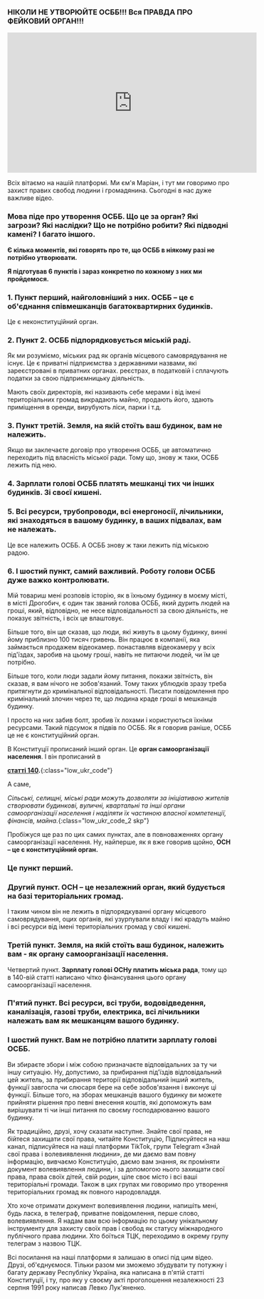 ### НІКОЛИ НЕ УТВОРЮЙТЕ ОСББ!!! Вся ПРАВДА ПРО ФЕЙКОВИЙ ОРГАН!!!

<div class="responsive-video"><iframe width="560" height="315" src="https://www.youtube.com/embed/xyEA9Uuq1pE" frameborder="0" allow="accelerometer; autoplay; encrypted-media; gyroscope; picture-in-picture" allowfullscreen></iframe></div>

Всіх вітаємо на нашій платформі. Ми єм'я Маріан, і тут ми говоримо про захист правих свобод людини і громадянина. Сьогодні в нас дуже важливе відео.

### Мова піде про утворення ОСББ. Що це за орган? Які загрози? Які наслідки? Що не потрібно робити? Які підводні камені? І багато іншого.

**Є кілька моментів, які говорять про те, що ОСББ в ніякому разі не потрібно утворювати.**

**Я підготував 6 пунктів і зараз конкретно по кожному з них ми пройдемося.**

### 1. Пункт перший, найголовніший з них. ОСББ – це є об'єднання співмешканців багатоквартирних будинків.

Це є неконституційний орган.

### 2. Пункт 2. ОСББ підпорядковується міській раді.

Як ми розуміємо, міських рад як органів місцевого самоврядування не існує. Це є приватні підприємства з державними назвами, які зареєстровані в приватних органах. реєстрах, в податковій і сплачують податки за свою підприємницьку діяльність.

Мають своїх директорів, які називають себе мерами і від імені територіальних громад викрадають майно, продають його, здають приміщення в оренди, вирубують ліси, парки і т.д.

### 3. Пункт третій. Земля, на якій стоїть ваш будинок, вам не належить.

Якщо ви заклечаєте договір про утворення ОСББ, це автоматично переходить під власність міської ради. Тому що, знову ж таки, ОСББ лежить під нею.

### 4. Зарплати голові ОСББ платять мешканці тих чи інших будинків. Зі своєї кишені.

### 5. Всі ресурси, трубопроводи, всі енергоносії, лічильники, які знаходяться в вашому будинку, в ваших підвалах, вам не належать.

Це все належить ОСББ. А ОСББ знову ж таки лежить під міською радою.

### 6. І шостий пункт, самий важливий. Роботу голови ОСББ дуже важко контролювати.

Мій товариш мені розповів історію, як в їхньому будинку в моєму місті, в місті Дрогобич, є один так званий голова ОСББ, який дурить людей на гроші, який, відповідно, не несе відповідальності за свою діяльність, не показує звітність, і всіх це влаштовує.

Більше того, він ще сказав, що люди, які живуть в цьому будинку, винні йому приблизно 100 тисяч гривень. Він працює в компанії, яка займається продажем відеокамер. понаставляв відеокамеру у всіх під'їздах, заробив на цьому гроші, навіть не питаючи людей, чи їм це потрібно.

Більше того, коли люди задали йому питання, покажи звітність, він сказав, я вам нічого не зобов'язаний. Тому таких ублюдків зразу треба притягнути до кримінальної відповідальності. Писати повідомлення про кримінальний злочин через те, що людина краде гроші в мешканців будинку.

І просто на них забив болт, зробив їх лохами і користуються їхніми ресурсами. Такий підсумок я підвів по ОСББ. Як я говорив раніше, ОСББ це не є конституційний орган.

В Конституції прописаний інший орган. Це **орган самоорганізації населення**. І він прописаний в

**[статті 140](https://zakon.rada.gov.ua/laws/show/254%D0%BA/96-%D0%B2%D1%80#n4871).**{:class="low_ukr_code"}

А саме,

_Сільські, селищні, міські ради можуть дозволяти за ініціативою жителів створювати будинкові, вуличні, квартальні та інші органи самоорганізації населення і наділяти їх частиною власної компетенції, фінансів, майна._{:class="low_ukr_code_2 skp"}

Пробіжуся ще раз по цих самих пунктах, але в повноваженнях органу самоорганізації населення. Ну, найперше, як я вже говорив щойно, **ОСН – це є конституційний орган.**

### Це пункт перший.

### Другий пункт. ОСН – це незалежний орган, який будується на базі територіальних громад.

І таким чином він не лежить в підпорядкуванні органу місцевого самоврядування, оцих органів, які узурпували владу і які крадуть майно і всі ресурси від імені територіальних громад у свої кишені.

### Третій пункт. Земля, на якій стоїть ваш будинок, належить вам - як органу самоорганізації населення.

Четвертий пункт. **Зарплату голові ОСНу платить міська рада**, тому що в 140-вій статті написано чітко фінансування цього органу самоорганізації населення.

### П'ятий пункт. Всі ресурси, всі труби, водовідведення, каналізація, газові труби, електрика, всі лічильники належать вам як мешканцям вашого будинку.

### І шостий пункт. Вам не потрібно платити зарплату голові ОСББ.

Ви збираєте збори і між собою призначаєте відповідальних за ту чи іншу ситуацію. Ну, допустимо, за прибирання під'їздів відповідальний цей житель, за прибирання території відповідальний інший житель, функції завгоспа чи слюсаря бере на себе зобов'язання і виконує ці функції. Більше того, на зборах мешканців вашого будинку ви можете прийняти рішення про певні внесення коштів, які допоможуть вам вирішувати ті чи інші питання по своєму господарюванню вашого будинку.

Як традиційно, друзі, хочу сказати наступне. Знайте свої права, не бійтеся захищати свої права, читайте Конституцію, Підписуйтеся на наш канал, підписуйтеся на наші платформи TikTok, групи Telegram «Знай свої права і волевиявлення людини», де ми даємо вам повну інформацію, вивчаємо Конституцію, даємо вам знання, як проміняти документ волевиявлення людини, і за допомогою нього захищати свої права, права своїх дітей, свій родин, ціле своє місто і всі ваші територіальні громади. Також в цих групах ми говоримо про утворення територіальних громад як повного народовладдя.

Хто хоче отримати документ волевиявлення людини, напишіть мені, будь ласка, в телеграф, приватне повідомлення, перше слово, волевиявлення. Я надам вам всю інформацію по цьому унікальному інструменту для захисту своїх прав і свобод як статусу міжнародного публічного права людини. Хто боїться ТЦК, переходимо в окрему групу телеграм з назвою ТЦК.

Всі посилання на наші платформи я залишаю в описі під цим відео. Друзі, об'єднуємося. Тільки разом ми зможемо збудувати ту потужну і багату державу Республіку Україна, яка написана в п'ятій статті Конституції, і ту, про яку у своєму акті проголошення незалежності 23 серпня 1991 року написав Левко Лук'яненко.
